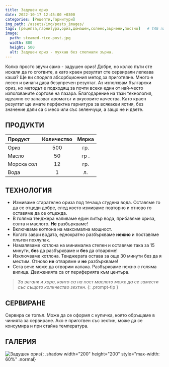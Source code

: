 ```yaml
---
title: Задушен ориз
date: 2022-10-17 12:45:00 +0300
categories: [Рецепти,Гарнитури]
img_path: /assets/img/posts_images/
tags: [рецепта,гарнитура,ориз,домашен,солено,зърнени,постно]   # TAG names should always be lowercase
image:
  path: steamed-rice-post.jpg
  width: 800
  height: 500
  alt: Задушен ориз - пухкав без слепнали зърна.
---
```


Колко просто звучи само - задушен ориз! Добре, но колко пъти сте искали да го сготвите, а като краен резултат сте сервирали лепкава каша? Ще ви споделя абсорбционния метод за приготвяне. Много е лесен и винаги дава безупречен резултат. Аз използвам български ориз, но методът е подходящ за почти всеки един от най-често използваните сортове на пазара. Благодарение на тази технология, идеално се запазват ароматът и вкусовите качества. Като краен резултат ще имате перфектна гарнитура за всякакви ястия, без значение дали са с месо или със зеленчуци, а защо не и двете.

## **ПРОДУКТИ**

| Продукт                    |Количество  |Мярка   |
|:---------------------------|:----------:|:------:|
|Ориз                        |500         |гр.     |
|Масло                       |50          |гр .    |
|Морска сол                  |12          |гр.     |
|Вода                        |1           |л.      |

## **ТЕХНОЛОГИЯ**

- Измиваме старателно ориза под течаща студена вода. Оставяме го да се отцеди добре, след което измиваме повторно и отново го оставяме да се отцежда.
- В голяма тенджера наливаме един литър вода, прибавяме ориза, солта и маслото. **Не** разбъркваме!
- Включваме котлона на максимална мощност.
- Когато заври водата, еднократно разбъркваме **нежно** и поставяме плътен похлупак.
- Намаляваме котлона на минимална степен и оставяме така за 15 минути, **без** да разбъркваме и **без** да отваряме!
- Изключваме котлона. Тенджерата остава за още 30 минути без да я местим. Отново **не** отваряме и **не** разбъркваме!
- Сега вече може да отворим капака. Разбъркваме нежно с голяма вилица. Движенията са от периферията към центъра.

> *За вегани и хора, които са на пост маслото може да се замести със същото количество зехтин.*
{: .prompt-tip }

## **СЕРВИРАНЕ**

Сервира се топъл. Може да се оформя с купичка, която обръщаме в чинията за сервиране. Ако е приготвен със зехтин, може да се консумира и при стайна температура.

## **ГАЛЕРИЯ**

![Задушен ориз](steamed-rice-01.jpg){: .shadow width="200" height="200" style="max-width: 60%" .normal}